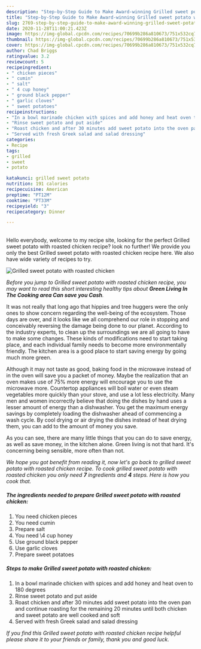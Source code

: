 ```yaml
---
description: "Step-by-Step Guide to Make Award-winning Grilled sweet potato with roasted chicken"
title: "Step-by-Step Guide to Make Award-winning Grilled sweet potato with roasted chicken"
slug: 2769-step-by-step-guide-to-make-award-winning-grilled-sweet-potato-with-roasted-chicken
date: 2020-11-28T11:00:21.423Z
image: https://img-global.cpcdn.com/recipes/70699b286a810673/751x532cq70/grilled-sweet-potato-with-roasted-chicken-recipe-main-photo.jpg
thumbnail: https://img-global.cpcdn.com/recipes/70699b286a810673/751x532cq70/grilled-sweet-potato-with-roasted-chicken-recipe-main-photo.jpg
cover: https://img-global.cpcdn.com/recipes/70699b286a810673/751x532cq70/grilled-sweet-potato-with-roasted-chicken-recipe-main-photo.jpg
author: Chad Briggs
ratingvalue: 3.2
reviewcount: 5
recipeingredient:
- " chicken pieces"
- " cumin"
- " salt"
- " 4 cup honey"
- " ground black pepper"
- " garlic cloves"
- " sweet potatoes"
recipeinstructions:
- "In a bowl marinade chicken with spices and add honey and heat oven to 180 degrees"
- "Rinse sweet potato and put aside"
- "Roast chicken and after 30 minutes add sweet potato into the oven pan and continue roasting for the remaining 20 minutes until both chicken and sweet potato are well cooked and soft"
- "Served with fresh Greek salad and salad dressing"
categories:
- Recipe
tags:
- grilled
- sweet
- potato

katakunci: grilled sweet potato 
nutrition: 191 calories
recipecuisine: American
preptime: "PT12M"
cooktime: "PT33M"
recipeyield: "3"
recipecategory: Dinner

---
```

<br>
Hello everybody, welcome to my recipe site, looking for the perfect Grilled sweet potato with roasted chicken recipe? look no further! We provide you only the best Grilled sweet potato with roasted chicken recipe here. We also have wide variety of recipes to try.
<br>


![Grilled sweet potato with roasted chicken](https://img-global.cpcdn.com/recipes/70699b286a810673/751x532cq70/grilled-sweet-potato-with-roasted-chicken-recipe-main-photo.jpg)

<i>Before you jump to Grilled sweet potato with roasted chicken recipe, you may want to read this short interesting healthy tips about 
<strong>Green Living In The Cooking area Can save you Cash</strong>.</i>
</br>

It was not really that long ago that hippies and tree huggers were the only ones to show concern regarding the well-being of the ecosystem. Those days are over, and it looks like we all comprehend our role in stopping and conceivably reversing the damage being done to our planet. According to the industry experts, to clean up the surroundings we are all going to have to make some changes. These kinds of modifications need to start taking place, and each individual family needs to become more environmentally friendly. The kitchen area is a good place to start saving energy by going much more green.

Although it may not taste as good, baking food in the microwave instead of in the oven will save you a packet of money. Maybe the realization that an oven makes use of 75% more energy will encourage you to use the microwave more. Countertop appliances will boil water or even steam vegetables more quickly than your stove, and use a lot less electricity. Many men and women incorrectly believe that doing the dishes by hand uses a lesser amount of energy than a dishwasher. You get the maximum energy savings by completely loading the dishwasher ahead of commencing a wash cycle. By cool drying or air drying the dishes instead of heat drying them, you can add to the amount of money you save.

As you can see, there are many little things that you can do to save energy, as well as save money, in the kitchen alone. Green living is not that hard. It's concerning being sensible, more often than not.


<i>We hope you got benefit from reading it, now let's go back to grilled sweet potato with roasted chicken recipe. To cook grilled sweet potato with roasted chicken you only need <strong>7</strong> ingredients and <strong>4</strong> steps. Here is how you cook that.
</i>

##### The ingredients needed to prepare Grilled sweet potato with roasted chicken:

1. You need  chicken pieces
1. You need  cumin
1. Prepare  salt
1. You need  \4 cup honey
1. Use  ground black pepper
1. Use  garlic cloves
1. Prepare  sweet potatoes


##### Steps to make Grilled sweet potato with roasted chicken:

1. In a bowl marinade chicken with spices and add honey and heat oven to 180 degrees
1. Rinse sweet potato and put aside
1. Roast chicken and after 30 minutes add sweet potato into the oven pan and continue roasting for the remaining 20 minutes until both chicken and sweet potato are well cooked and soft
1. Served with fresh Greek salad and salad dressing


<i>If you find this Grilled sweet potato with roasted chicken recipe helpful please share it to your friends or family, thank you and good luck.</i>
